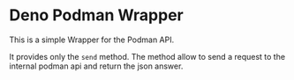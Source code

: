 # Deno Podman Wrapper

This is a simple Wrapper for the Podman API.

It provides only the `send` method. The method allow to send a request to the internal podman api and return the json answer.
